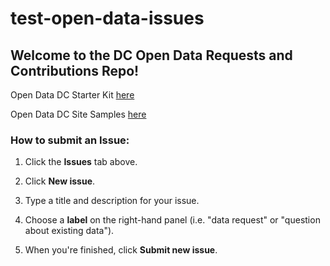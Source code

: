 # test-open-data-issues

<h2> Welcome to the DC Open Data Requests and Contributions Repo!</h2>
<p>Open Data DC Starter Kit <a href ="https://github.com/DCgov/opendatadc-starterkit">here</a></p>
<p>Open Data DC Site Samples <a href="https://github.com/DCgov/opendatadc-opendataSiteSamples">here</a></p>

<h3>How to submit an Issue:</h3>

1. Click the <b>Issues</b> tab above.

2. Click <b>New issue</b>.

3. Type a title and description for your issue.

4. Choose a <b>label</b> on the right-hand panel (i.e. "data request" or "question about existing data").

5. When you're finished, click <b>Submit new issue</b>.
